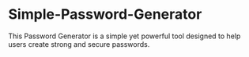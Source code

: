 # Simple-Password-Generator
This Password Generator is a simple yet powerful tool designed to help users create strong and secure passwords. 
